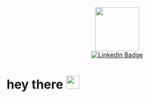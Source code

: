 <div id="header" align="center">
  <img src="https://media.giphy.com/media/v1.Y2lkPTc5MGI3NjExZTM3czRqbmltNHEzNG5jMmFzeXZmMjlobjE0NDcwYWhzcWp0M3diZyZlcD12MV9pbnRlcm5hbF9naWZfYnlfaWQmY3Q9Zw/6ib6KPmkeAjDTxMxij/giphy.gif" width="100"/>
</div>

<div id="badges" align="center">
  <a href="https://www.linkedin.com/in/lucas-r-c-branco/">
    <img src="https://img.shields.io/badge/LinkedIn-blue?logo=linkedin&logoColor=white&style=for-the-badge" alt="LinkedIn Badge"/>
  </a>
</div>

<div align="center">
  <img src="https://komarev.com/ghpvc/?username=lucasrcbranco&style=flat-square&color=blue" alt=""/>
</div>

<h1>
  hey there
  <img src="https://media.giphy.com/media/hvRJCLFzcasrR4ia7z/giphy.gif" width="30px"/>
</h1>
